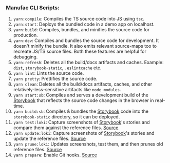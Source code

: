 ### Manufac CLI Scripts:


1. `yarn:compile`: Compiles the TS source code into JS using `tsc`.
2. `yarn:start`: Deploys the bundled code in a demo app on localhost.
3. `yarn:build`: Compiles, bundles, and minifies the source code for production.
4. `yarn:dev`: Compiles and bundles the source code for development. It doesn't minify the bundle. It also emits relevant source-maps too to recreate JS/TS source files. Both these features are helpful for debugging.
5. `yarn:refresh`: Deletes all the build/docs artifacts and caches. Example: `dist`, `storybook-static`, `.eslintcache` etc.
6. `yarn lint`: Lints the source code.
7. `yarn pretty`: Prettifies the source code.
8. `yarn clean`: Deletes all the build/docs artifacts, caches, and other relatively-less-sensitive artifacts like `node_modules`.
9. `yarn start:sb`: Compiles and serves a development build of the [Storybook](https://storybook.js.org/docs/react/api/cli-options#dev) that reflects the source code changes in the browser in real-time.
10. `yarn build:sb`: Compiles & bundles the [Storybook](https://storybook.js.org/docs/react/api/cli-options#build) code into the `storybook-static` directory, so it can be deployed.
11. `yarn test:loki`: Capture screenshots of [Storybook](https://storybook.js.org/)'s stories and compare them against the reference files. [Source](https://loki.js.org/command-line-arguments.html#loki-test)
12. `yarn update:loki`: Capture screenshots of [Storybook](https://storybook.js.org/)'s stories and update the reference files. [Source](https://loki.js.org/command-line-arguments.html#loki-update)
13. `yarn prune:loki`: Updates screenshots, test them, and then prunes old reference files. [Source](https://loki.js.org/command-line-arguments.html#loki-approve)
14. `yarn prepare`: Enable Git hooks. [Source](https://typicode.github.io/husky/getting-started.html#automatic-recommended)
